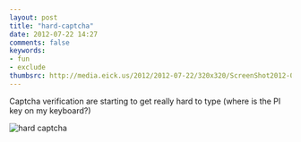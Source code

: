 ```yaml
---
layout: post
title: "hard-captcha"
date: 2012-07-22 14:27
comments: false
keywords:
- fun
- exclude
thumbsrc: http://media.eick.us/2012/2012-07-22/320x320/ScreenShot2012-06-15at5.jpg
---
```

Captcha verification are starting to get really hard to type (where is the PI key on my keyboard?)

![hard captcha](http://media.eick.us/media/photographs/2012/2012-07-22/ScreenShot2012-06-15at5.jpg)

